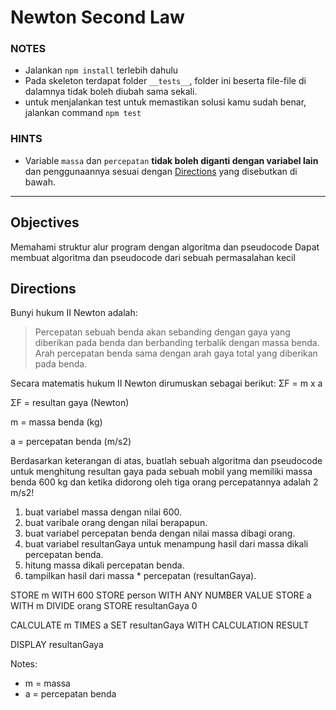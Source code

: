# Newton Second Law

### NOTES

- Jalankan `npm install` terlebih dahulu
- Pada skeleton terdapat folder `__tests__`, folder ini beserta file-file di dalamnya tidak boleh diubah sama sekali.
- untuk menjalankan test untuk memastikan solusi kamu sudah benar, jalankan command `npm test`

### HINTS

- Variable `massa` dan `percepatan` __tidak boleh diganti dengan variabel lain__ dan penggunaannya sesuai dengan [Directions](#directions) yang disebutkan di bawah.

---

## Objectives

Memahami struktur alur program dengan algoritma dan pseudocode
Dapat membuat algoritma dan pseudocode dari sebuah permasalahan kecil

## Directions

Bunyi hukum II Newton adalah:

>Percepatan sebuah benda akan sebanding dengan gaya yang diberikan pada benda dan berbanding terbalik dengan massa benda. Arah percepatan benda sama dengan arah gaya total yang diberikan pada benda.
>
Secara matematis hukum II Newton dirumuskan sebagai berikut: ΣF = m x a

ΣF = resultan gaya (Newton)

m = massa benda (kg)

a = percepatan benda (m/s2)

Berdasarkan keterangan di atas, buatlah sebuah algoritma dan pseudocode untuk menghitung resultan gaya pada sebuah mobil yang memiliki massa benda 600 kg dan ketika didorong oleh tiga orang percepatannya adalah 2 m/s2!

<!-- ALGORITMA -->
1. buat variabel massa dengan nilai 600.
2. buat varibale orang dengan nilai berapapun.
3. buat variabel percepatan benda dengan nilai massa dibagi orang.
4. buat variabel resultanGaya untuk menampung hasil dari massa dikali percepatan benda.
5. hitung massa dikali percepatan benda.
6. tampilkan hasil dari massa * percepatan (resultanGaya).

<!-- PSEUDOCODE -->
STORE m WITH 600
STORE person WITH ANY NUMBER VALUE
STORE a WITH m DIVIDE orang
STORE resultanGaya 0

CALCULATE m TIMES a
SET resultanGaya WITH CALCULATION RESULT

DISPLAY resultanGaya

Notes:
- m = massa
- a = percepatan benda

